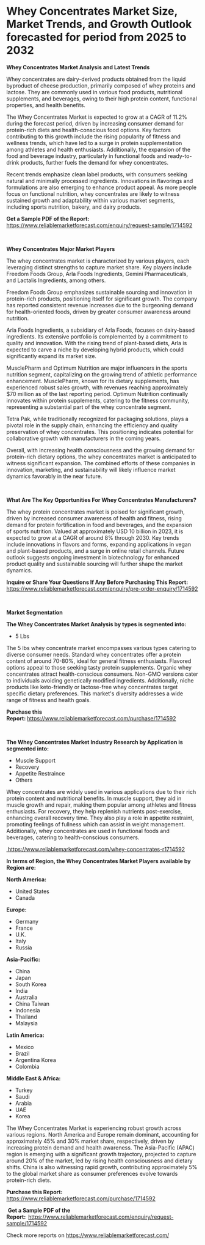 <p><h1>Whey Concentrates Market Size, Market Trends, and Growth Outlook forecasted for period from 2025 to 2032</h1></p><p><strong>Whey Concentrates Market Analysis and Latest Trends</strong></p>
<p><p>Whey concentrates are dairy-derived products obtained from the liquid byproduct of cheese production, primarily composed of whey proteins and lactose. They are commonly used in various food products, nutritional supplements, and beverages, owing to their high protein content, functional properties, and health benefits.</p><p>The Whey Concentrates Market is expected to grow at a CAGR of 11.2% during the forecast period, driven by increasing consumer demand for protein-rich diets and health-conscious food options. Key factors contributing to this growth include the rising popularity of fitness and wellness trends, which have led to a surge in protein supplementation among athletes and health enthusiasts. Additionally, the expansion of the food and beverage industry, particularly in functional foods and ready-to-drink products, further fuels the demand for whey concentrates.</p><p>Recent trends emphasize clean label products, with consumers seeking natural and minimally processed ingredients. Innovations in flavorings and formulations are also emerging to enhance product appeal. As more people focus on functional nutrition, whey concentrates are likely to witness sustained growth and adaptability within various market segments, including sports nutrition, bakery, and dairy products.</p></p>
<p><strong>Get a Sample PDF of the Report:&nbsp;</strong> <a href="https://www.reliablemarketforecast.com/enquiry/request-sample/1714592?utm_campaign=1167&utm_medium=2&utm_source=Github&utm_content=ia&utm_term=11012025&utm_id=whey-concentrates">https://www.reliablemarketforecast.com/enquiry/request-sample/1714592</a></p>
<p>&nbsp;</p>
<p><strong>Whey Concentrates Major Market Players</strong></p>
<p><p>The whey concentrates market is characterized by various players, each leveraging distinct strengths to capture market share. Key players include Freedom Foods Group, Arla Foods Ingredients, Gemini Pharmaceuticals, and Lactalis Ingredients, among others. </p><p>Freedom Foods Group emphasizes sustainable sourcing and innovation in protein-rich products, positioning itself for significant growth. The company has reported consistent revenue increases due to the burgeoning demand for health-oriented foods, driven by greater consumer awareness around nutrition. </p><p>Arla Foods Ingredients, a subsidiary of Arla Foods, focuses on dairy-based ingredients. Its extensive portfolio is complemented by a commitment to quality and innovation. With the rising trend of plant-based diets, Arla is expected to carve a niche by developing hybrid products, which could significantly expand its market size.</p><p>MusclePharm and Optimum Nutrition are major influencers in the sports nutrition segment, capitalizing on the growing trend of athletic performance enhancement. MusclePharm, known for its dietary supplements, has experienced robust sales growth, with revenues reaching approximately $70 million as of the last reporting period. Optimum Nutrition continually innovates within protein supplements, catering to the fitness community, representing a substantial part of the whey concentrate segment.</p><p>Tetra Pak, while traditionally recognized for packaging solutions, plays a pivotal role in the supply chain, enhancing the efficiency and quality preservation of whey concentrates. This positioning indicates potential for collaborative growth with manufacturers in the coming years.</p><p>Overall, with increasing health consciousness and the growing demand for protein-rich dietary options, the whey concentrates market is anticipated to witness significant expansion. The combined efforts of these companies in innovation, marketing, and sustainability will likely influence market dynamics favorably in the near future.</p></p>
<p>&nbsp;</p>
<p><strong>What Are The Key Opportunities For Whey Concentrates Manufacturers?</strong></p>
<p><p>The whey protein concentrates market is poised for significant growth, driven by increased consumer awareness of health and fitness, rising demand for protein fortification in food and beverages, and the expansion of sports nutrition. Valued at approximately USD 10 billion in 2023, it is expected to grow at a CAGR of around 8% through 2030. Key trends include innovations in flavors and forms, expanding applications in vegan and plant-based products, and a surge in online retail channels. Future outlook suggests ongoing investment in biotechnology for enhanced product quality and sustainable sourcing will further shape the market dynamics.</p></p>
<p><strong>Inquire or Share Your Questions If Any Before Purchasing This Report:</strong> <a href="https://www.reliablemarketforecast.com/enquiry/pre-order-enquiry/1714592?utm_campaign=1167&utm_medium=2&utm_source=Github&utm_content=ia&utm_term=11012025&utm_id=whey-concentrates">https://www.reliablemarketforecast.com/enquiry/pre-order-enquiry/1714592</a></p>
<p>&nbsp;</p>
<p><strong>Market Segmentation</strong></p>
<p><strong>The Whey Concentrates Market Analysis by types is segmented into:</strong></p>
<p><ul><li>5 Lbs</li></ul></p>
<p><p>The 5 lbs whey concentrate market encompasses various types catering to diverse consumer needs. Standard whey concentrates offer a protein content of around 70-80%, ideal for general fitness enthusiasts. Flavored options appeal to those seeking tasty protein supplements. Organic whey concentrates attract health-conscious consumers. Non-GMO versions cater to individuals avoiding genetically modified ingredients. Additionally, niche products like keto-friendly or lactose-free whey concentrates target specific dietary preferences. This market's diversity addresses a wide range of fitness and health goals.</p></p>
<p><strong>Purchase this Report:&nbsp;</strong><a href="https://www.reliablemarketforecast.com/purchase/1714592?utm_campaign=1167&utm_medium=2&utm_source=Github&utm_content=ia&utm_term=11012025&utm_id=whey-concentrates">https://www.reliablemarketforecast.com/purchase/1714592</a></p>
<p>&nbsp;</p>
<p><strong>The Whey Concentrates Market Industry Research by Application is segmented into:</strong></p>
<p><ul><li>Muscle Support</li><li>Recovery</li><li>Appetite Restraince</li><li>Others</li></ul></p>
<p><p>Whey concentrates are widely used in various applications due to their rich protein content and nutritional benefits. In muscle support, they aid in muscle growth and repair, making them popular among athletes and fitness enthusiasts. For recovery, they help replenish nutrients post-exercise, enhancing overall recovery time. They also play a role in appetite restraint, promoting feelings of fullness which can assist in weight management. Additionally, whey concentrates are used in functional foods and beverages, catering to health-conscious consumers.</p></p>
<p><a href="https://www.reliablemarketforecast.com/whey-concentrates-r1714592?utm_campaign=1167&utm_medium=2&utm_source=Github&utm_content=ia&utm_term=11012025&utm_id=whey-concentrates">&nbsp;https://www.reliablemarketforecast.com/whey-concentrates-r1714592</a></p>
<p><strong>In terms of Region, the Whey Concentrates Market Players available by Region are:</strong></p>
<p>
    <p> <strong> North America: </strong>
        <ul>
            <li>United States</li>
            <li>Canada</li>
        </ul>
        </p> 
    <p> <strong> Europe: </strong>
        <ul>
            <li>Germany</li>
            <li>France</li>
            <li>U.K.</li>
            <li>Italy</li>
            <li>Russia</li>
        </ul>
        </p> 
    <p> <strong> Asia-Pacific: </strong>
        <ul>
            <li>China</li>
            <li>Japan</li>
            <li>South Korea</li>
            <li>India</li>
            <li>Australia</li>
            <li>China Taiwan</li>
            <li>Indonesia</li>
            <li>Thailand</li>
            <li>Malaysia</li>
        </ul>
        </p> 
    <p> <strong> Latin America: </strong>
        <ul>
            <li>Mexico</li>
            <li>Brazil</li>
            <li>Argentina Korea</li>
            <li>Colombia</li>
        </ul>
        </p> 
    <p> <strong> Middle East & Africa: </strong>
        <ul>
            <li>Turkey</li>
            <li>Saudi</li>
            <li>Arabia</li>
            <li>UAE</li>
            <li>Korea</li>
        </ul>
    </p>
    </p>
<p><p>The Whey Concentrates Market is experiencing robust growth across various regions. North America and Europe remain dominant, accounting for approximately 45% and 30% market share, respectively, driven by increasing protein demand and health awareness. The Asia-Pacific (APAC) region is emerging with a significant growth trajectory, projected to capture around 20% of the market, led by rising health consciousness and dietary shifts. China is also witnessing rapid growth, contributing approximately 5% to the global market share as consumer preferences evolve towards protein-rich diets.</p></p>
<p><strong>Purchase this Report: </strong><a href="https://www.reliablemarketforecast.com/purchase/1714592?utm_campaign=1167&utm_medium=2&utm_source=Github&utm_content=ia&utm_term=11012025&utm_id=whey-concentrates">https://www.reliablemarketforecast.com/purchase/1714592</a></p>
<p>&nbsp;<strong>Get a Sample PDF of the Report:&nbsp;&nbsp;</strong><a href="https://www.reliablemarketforecast.com/enquiry/request-sample/1714592?utm_campaign=1167&utm_medium=2&utm_source=Github&utm_content=ia&utm_term=11012025&utm_id=whey-concentrates">https://www.reliablemarketforecast.com/enquiry/request-sample/1714592</a></p>
<p><strong></strong></p>
<p>Check more reports on <a href="https://www.reliablemarketforecast.com/?utm_campaign=1167&utm_medium=2&utm_source=Github&utm_content=ia&utm_term=11012025&utm_id=whey-concentrates">https://www.reliablemarketforecast.com/</a></p>